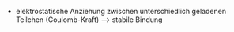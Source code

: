 - elektrostatische Anziehung zwischen unterschiedlich geladenen Teilchen (Coulomb-Kraft) --> stabile Bindung 